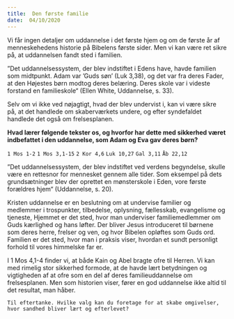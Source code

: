 ```yaml
---
title:  Den første familie
date:  04/10/2020
---
```


Vi får ingen detaljer om uddannelse i det første hjem og om de første år af menneskehedens historie på Bibelens første sider. Men vi kan være ret sikre på, at uddannelsen fandt sted i familien.

”Det uddannelsessystem, der blev indstiftet i Edens have, havde familien som midtpunkt. Adam var ’Guds søn’ (Luk 3,38), og det var fra deres Fader, at den Højestes børn modtog deres belæring. Deres skole var i videste forstand en familieskole“ (Ellen White, Uddannelse, s. 33).

Selv om vi ikke ved nøjagtigt, hvad der blev undervist i, kan vi være sikre på, at det handlede om skaberværkets undere, og efter syndefaldet handlede det også om frelsesplanen.

**Hvad lærer følgende tekster os, og hvorfor har dette med sikkerhed været indbefattet i den uddannelse, som Adam og Eva gav deres børn?**

`1 Mos 1-2`
`1 Mos 3,1-15`
`2 Kor 4,6`
`Luk 10,27`
`Gal 3,11`
`Åb 22,12`

”Det uddannelsessystem, der blev indstiftet ved verdens begyndelse, skulle være en rettesnor for mennesket gennem alle tider. Som eksempel på dets grundsætninger blev der oprettet en mønsterskole i Eden, vore første forældres hjem“ (Uddannelse, s. 20).

Kristen uddannelse er en beslutning om at undervise familier og medlemmer i trospunkter, tilbedelse, oplysning, fællesskab, evangelisme og tjeneste, Hjemmet er det sted, hvor man underviser familiemedlemmer om Guds kærlighed og hans løfter. Der bliver Jesus introduceret til børnene som deres herre, frelser og ven, og hvor Bibelen opløftes som Guds ord. Familien er det sted, hvor man i praksis viser, hvordan et sundt personligt forhold til vores himmelske far er.

I 1 Mos 4,1-4 finder vi, at både Kain og Abel bragte ofre til Herren. Vi kan med rimelig stor sikkerhed formode, at de havde lært betydningen og vigtigheden af at ofre som en del af deres familieuddannelse om frelsesplanen. Men som historien viser, fører en god uddannelse ikke altid til det resultat, man håber.

`Til eftertanke. Hvilke valg kan du foretage for at skabe omgivelser, hvor sandhed bliver lært og efterlevet?`